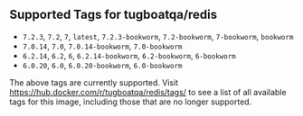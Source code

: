 ## Supported Tags for tugboatqa/redis

* `7.2.3`, `7.2`, `7`, `latest`, `7.2.3-bookworm`, `7.2-bookworm`, `7-bookworm`, `bookworm`
* `7.0.14`, `7.0`, `7.0.14-bookworm`, `7.0-bookworm`
* `6.2.14`, `6.2`, `6`, `6.2.14-bookworm`, `6.2-bookworm`, `6-bookworm`
* `6.0.20`, `6.0`, `6.0.20-bookworm`, `6.0-bookworm`

The above tags are currently supported. Visit https://hub.docker.com/r/tugboatqa/redis/tags/ to see a list of all available tags for this image, including those that are no longer supported.
